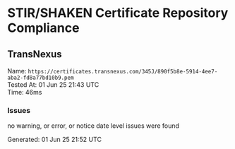 # STIR/SHAKEN Certificate Repository Compliance

## TransNexus

Name: `https://certificates.transnexus.com/345J/890f5b8e-5914-4ee7-aba2-fd8a77bd10b9.pem`\
Tested At: 01 Jun 25 21:43 UTC\
Time: 46ms

### Issues

no warning, or error, or notice date level issues were found

Generated: 01 Jun 25 21:52 UTC